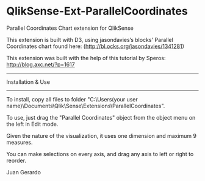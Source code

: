 QlikSense-Ext-ParallelCoordinates
=================================

Parallel Coordinates Chart extension for QlikSense


This extension is built with D3, using jasondavies’s blocks' Parallel Coordinates chart found here:
(http://bl.ocks.org/jasondavies/1341281)

This extension was built with the help of this tutorial by Speros:
http://blog.axc.net/?p=1617




*********************************
Installation & Use
*********************************
To install, copy all files to folder "C:\Users\(your user name)\Documents\Qlik\Sense\Extensions\ParallelCoordinates".

To use, just drag the "Parallel Coordinates" object from the object menu on the left in Edit mode.

Given the nature of the visualization, it uses one dimension and maximum 9 measures.

You can make selections on every axis, and drag any axis to left or right to reorder.


Juan Gerardo
